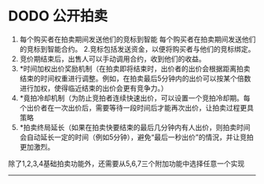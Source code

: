 # DODO 公开拍卖

1. 每个购买者在拍卖期间发送他们的竞标到智能
每个购买者在拍卖期间发送他们的竞标到智能合约。
2.竞标包括发送资金，以便将购买者与他们的竞标绑定。
4. 竞价期结束后，出售人可以手动调用合约，收到他们的收益。
5. *时间加权出价奖励机制（在拍卖即将结束时，出价者的出价会根据距离拍卖结束的时间权重进行调整。例如，在拍卖最后5分钟内的出价可以按某个倍数进行加权，使得临近结束的出价会更有竞争力。）
6. *竟拍冷却机制（为防止竞拍者连续快速出价，可以设置一个竞拍冷却期。每个出价者在一次出价后，需要等待一段时间后才能再次出价，让拍卖过程更具策略
7. *拍卖终局延长（如果在拍卖快要结束的最后几分钟内有人出价，则拍卖时间会自动延长一定的时间（例如5分钟），避免“最后一秒出价”的情況，并让竞拍更加激烈。

除了1,2,3,4基础拍卖功能外，还需要从5,6,7三个附加功能中选择任意一个实现

--------------------------------------------------



